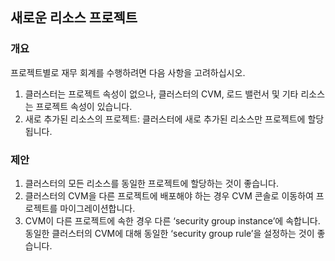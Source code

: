 ## 새로운 리소스 프로젝트
### 개요
프로젝트별로 재무 회계를 수행하려면 다음 사항을 고려하십시오.

1. 클러스터는 프로젝트 속성이 없으나, 클러스터의 CVM, 로드 밸런서 및 기타 리소스는 프로젝트 속성이 있습니다.
2. 새로 추가된 리소스의 프로젝트: 클러스터에 새로 추가된 리소스만 프로젝트에 할당됩니다.

### 제안
1. 클러스터의 모든 리소스를 동일한 프로젝트에 할당하는 것이 좋습니다.
2. 클러스터의 CVM을 다른 프로젝트에 배포해야 하는 경우 CVM 콘솔로 이동하여 프로젝트를 마이그레이션합니다.
3. CVM이 다른 프로젝트에 속한 경우 다른 ‘security group instance’에 속합니다. 동일한 클러스터의 CVM에 대해 동일한 ‘security group rule’을 설정하는 것이 좋습니다.
